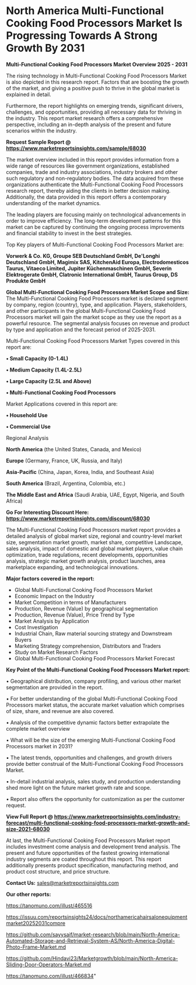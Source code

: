 # North America Multi-Functional Cooking Food Processors Market Is Progressing Towards A Strong Growth By 2031

<Strong> Multi-Functional Cooking Food Processors Market Overview 2025 - 2031</strong>

The rising technology in Multi-Functional Cooking Food Processors Market is also depicted in this research report. Factors that are boosting the growth of the market, and giving a positive push to thrive in the global market is explained in detail.

Furthermore, the report highlights on emerging trends, significant drivers, challenges, and opportunities, providing all necessary data for thriving in the industry. This report market research offers a comprehensive perspective, including an in-depth analysis of the present and future scenarios within the industry.

<strong>Request Sample Report @ <a href=https://www.marketreportsinsights.com/sample/68030>https://www.marketreportsinsights.com/sample/68030</a></strong>

The market overview included in this report provides information from a wide range of resources like government organizations, established companies, trade and industry associations, industry brokers and other such regulatory and non-regulatory bodies. The data acquired from these organizations authenticate the Multi-Functional Cooking Food Processors research report, thereby aiding the clients in better decision making. Additionally, the data provided in this report offers a contemporary understanding of the market dynamics.

The leading players are focusing mainly on technological advancements in order to improve efficiency. The long-term development patterns for this market can be captured by continuing the ongoing process improvements and financial stability to invest in the best strategies.

Top Key players of Multi-Functional Cooking Food Processors Market are:

<strong>Vorwerk & Co. KG, Groupe SEB Deutschland GmbH, De&#39;Longhi Deutschland GmbH, Magimix SAS, KitchenAid Europa, Electrodomesticos Taurus, Vitaeco Limited, Jupiter Küchenmaschinen GmbH, Severin Elektrogerate GmbH, Clatronic International GmbH, Taurus Group, DS Produkte GmbH</strong>

<strong><b>Global Multi-Functional Cooking Food Processors Market Scope and Size:</b></strong>
The Multi-Functional Cooking Food Processors market is declared segment by company, region (country), type, and application. Players, stakeholders, and other participants in the global Multi-Functional Cooking Food Processors market will gain the market scope as they use the report as a powerful resource. The segmental analysis focuses on revenue and product by type and application and the forecast period of 2025-2031.

Multi-Functional Cooking Food Processors Market Types covered in this report are:

<strong>• Small Capacity (0-1.4L)

• Medium Capacity (1.4L-2.5L)

• Large Capacity (2.5L and Above)

• Multi-Functional Cooking Food Processors</strong>

Market Applications covered in this report are:

<strong>• Household Use

• Commercial Use</strong> 

Regional Analysis

<strong>North America</strong> (the United States, Canada, and Mexico)

<strong>Europe</strong> (Germany, France, UK, Russia, and Italy)

<strong>Asia-Pacific</strong> (China, Japan, Korea, India, and Southeast Asia)

<strong>South America</strong> (Brazil, Argentina, Colombia, etc.)

<strong>The Middle East and Africa</strong> (Saudi Arabia, UAE, Egypt, Nigeria, and South Africa)

<strong>Go For Interesting Discount Here: <a href=https://www.marketreportsinsights.com/discount/68030>https://www.marketreportsinsights.com/discount/68030</a></strong>

The Multi-Functional Cooking Food Processors market report provides a detailed analysis of global market size, regional and country-level market size, segmentation market growth, market share, competitive Landscape, sales analysis, impact of domestic and global market players, value chain optimization, trade regulations, recent developments, opportunities analysis, strategic market growth analysis, product launches, area marketplace expanding, and technological innovations.

<strong><b>Major factors covered in the report:</b></strong>
<ul>
  <li>Global Multi-Functional Cooking Food Processors Market </li>
  <li>Economic Impact on the Industry</li>
  <li>Market Competition in terms of Manufacturers</li>
  <li>Production, Revenue (Value) by geographical segmentation</li>
  <li>Production, Revenue (Value), Price Trend by Type</li>
  <li>Market Analysis by Application</li>
  <li>Cost Investigation</li>
  <li>Industrial Chain, Raw material sourcing strategy and Downstream Buyers</li>
  <li>Marketing Strategy comprehension, Distributors and Traders</li>
  <li>Study on Market Research Factors</li>
  <li>Global Multi-Functional Cooking Food Processors Market Forecast</li>
</ul>

<strong><b>Key Point of the Multi-Functional Cooking Food Processors Market report:</b></strong>

• Geographical distribution, company profiling, and various other market segmentation are provided in the report.

• For better understanding of the global Multi-Functional Cooking Food Processors market status, the accurate market valuation which comprises of size, share, and revenue are also covered.

• Analysis of the competitive dynamic factors better extrapolate the complete market overview

• What will be the size of the emerging Multi-Functional Cooking Food Processors market in 2031?

• The latest trends, opportunities and challenges, and growth drivers provide better construal of the Multi-Functional Cooking Food Processors Market.

• In-detail industrial analysis, sales study, and production understanding shed more light on the future market growth rate and scope.

• Report also offers the opportunity for customization as per the customer request.

<strong><b>View Full Report @ <a href=https://www.marketreportsinsights.com/industry-forecast/multi-functional-cooking-food-processors-market-growth-and-size-2021-68030>https://www.marketreportsinsights.com/industry-forecast/multi-functional-cooking-food-processors-market-growth-and-size-2021-68030</a></b></strong>


At last, the Multi-Functional Cooking Food Processors Market report includes investment come analysis and development trend analysis. The present and future opportunities of the fastest growing international industry segments are coated throughout this report. This report additionally presents product specification, manufacturing method, and product cost structure, and price structure.

<strong>Contact Us:</strong>
sales@marketreportsinsights.com

<strong>Our other reports:</strong>

<a href=https://tanomuno.com/illust/465516>https://tanomuno.com/illust/465516</a>

<a href=https://issuu.com/reportsinsights24/docs/northamericahairsalonequipmentmarket20252031compre>https://issuu.com/reportsinsights24/docs/northamericahairsalonequipmentmarket20252031compre</a>

<a href=https://github.com/sayysaif/market-research/blob/main/North-America-Automated-Storage-and-Retrieval-System-AS/North-America-Digital-Photo-Frame-Market.md>https://github.com/sayysaif/market-research/blob/main/North-America-Automated-Storage-and-Retrieval-System-AS/North-America-Digital-Photo-Frame-Market.md</a>

<a href=https://github.com/Hindavi23/Marketgrowth/blob/main/North-America-Sliding-Door-Operators-Market.md>https://github.com/Hindavi23/Marketgrowth/blob/main/North-America-Sliding-Door-Operators-Market.md</a>

<a href=https://tanomuno.com/illust/466834>https://tanomuno.com/illust/466834</a>"

